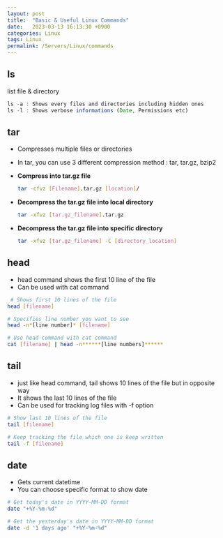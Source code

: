 ```yaml
---
layout: post
title:  "Basic & Useful Linux Commands"
date:   2023-03-13 16:13:30 +0900
categories: Linux
tags: Linux
permalink: /Servers/Linux/commands
---
```

## **ls**

list file & directory

```jsx
ls -a : Shows every files and directories including hidden ones
ls -l : Shows verbose informations (Date, Permissions etc)
```

## **tar**

- Compresses multiple files or directories
- In tar, you can use 3 different compression method : tar, tar.gz, bzip2

- **Compress into tar.gz file**
    
    ```bash
    tar -cfvz [Filename].tar.gz [location]/
    ```
    
- **Decompress the tar.gz file into local directory**
    
    ```bash
    tar -xfvz [tar.gz_filename].tar.gz
    ```
    
- **Decompress the tar.gz file into specific directory**
    
    ```bash
    tar -xfvz [tar.gz_filename] -C [directory_location]
    ```
    

## **head**

- head command shows the first 10 line of the file
- Can be used with cat command

```bash
 # Shows first 10 lines of the file
head [filename]

# Specifies line number you want to see
head -n*[line number]* [filename] 

# Use head command with cat command
cat [filename] | head -n******[line numbers]******
```

## **tail**

- just like head command, tail shows 10 lines of the file but in opposite way
- It shows the last 10 lines of the file
- Can be used for tracking log files with -f option

```bash
# Show last 10 lines of the file
tail [filename]

# Keep tracking the file which one is keep written 
tail -f [filename]
```

## **date**

- Gets current datetime
- You can choose specific format to show date

```bash
# Get today's date in YYYY-MM-DD format
date "+%Y-%m-%d"

# Get the yesterday's date in YYYY-MM-DD format
date -d '1 days ago' "+%Y-%m-%d"
```